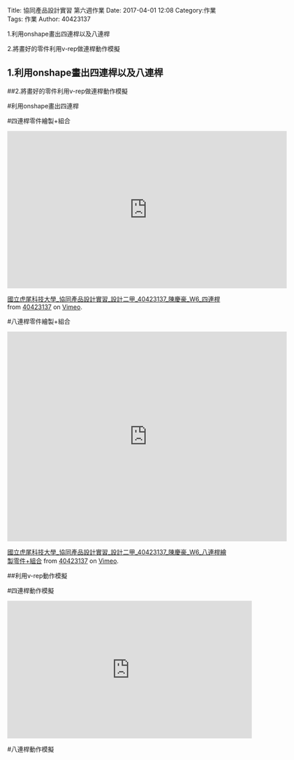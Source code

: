 Title: 協同產品設計實習 第六週作業
Date: 2017-04-01 12:08
Category:作業
Tags: 作業
Author: 40423137 

1.利用onshape畫出四連桿以及八連桿

2.將畫好的零件利用v-rep做連桿動作模擬

<!-- PELICAN_END_SUMMARY -->
## 1.利用onshape畫出四連桿以及八連桿

##2.將畫好的零件利用v-rep做連桿動作模擬


#利用onshape畫出四連桿

#四連桿零件繪製+組合

<iframe src="https://player.vimeo.com/video/222983912" width="640" height="360" frameborder="0" webkitallowfullscreen mozallowfullscreen allowfullscreen></iframe>
<p><a href="https://vimeo.com/222983912">國立虎尾科技大學_協同產品設計實習_設計二甲_40423137_陳慶豪_W6_四連桿</a> from <a href="https://vimeo.com/user45109608">40423137</a> on <a href="https://vimeo.com">Vimeo</a>.</p>

#八連桿零件繪製+組合

<iframe src="https://player.vimeo.com/video/222984406" width="640" height="480" frameborder="0" webkitallowfullscreen mozallowfullscreen allowfullscreen></iframe>
<p><a href="https://vimeo.com/222984406">國立虎尾科技大學_協同產品設計實習_設計二甲_40423137_陳慶豪_W6_八連桿繪製零件+組合</a> from <a href="https://vimeo.com/user45109608">40423137</a> on <a href="https://vimeo.com">Vimeo</a>.</p>

##利用v-rep動作模擬

#四連桿動作模擬

<iframe width="560" height="315" src="https://www.youtube.com/embed/LVwCCngaevo" frameborder="0" allowfullscreen></iframe>

#八連桿動作模擬


   
